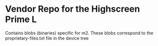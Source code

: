 Vendor Repo for the Highscreen Prime L
=======================================

Contains blobs (binaries) specific for m2.
These blobs correspond to the proprietary-files.txt file in the device tree
